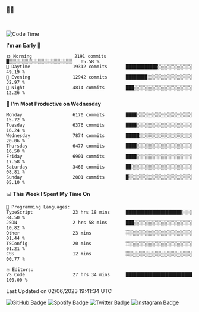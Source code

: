 ### 🤙🍺

<!-- <a href="https://github-readme-stats.vercel.app/api?username=hzak2xx&count_private=true&show_icons=true&theme=dracula">
  <img align="center" src="https://github-readme-stats.vercel.app/api?username=hzak2xx&count_private=true&show_icons=true&theme=dracula" />
</a>
</br> -->
</br>

<!--START_SECTION:waka-->
![Code Time](http://img.shields.io/badge/Code%20Time-2%2C454%20hrs%203%20mins-blue)

**I'm an Early 🐤** 

```text
🌞 Morning                2191 commits        █░░░░░░░░░░░░░░░░░░░░░░░░   05.58 % 
🌆 Daytime                19312 commits       ████████████░░░░░░░░░░░░░   49.19 % 
🌃 Evening                12942 commits       ████████░░░░░░░░░░░░░░░░░   32.97 % 
🌙 Night                  4814 commits        ███░░░░░░░░░░░░░░░░░░░░░░   12.26 % 
```
📅 **I'm Most Productive on Wednesday** 

```text
Monday                   6170 commits        ████░░░░░░░░░░░░░░░░░░░░░   15.72 % 
Tuesday                  6376 commits        ████░░░░░░░░░░░░░░░░░░░░░   16.24 % 
Wednesday                7874 commits        █████░░░░░░░░░░░░░░░░░░░░   20.06 % 
Thursday                 6477 commits        ████░░░░░░░░░░░░░░░░░░░░░   16.50 % 
Friday                   6901 commits        ████░░░░░░░░░░░░░░░░░░░░░   17.58 % 
Saturday                 3460 commits        ██░░░░░░░░░░░░░░░░░░░░░░░   08.81 % 
Sunday                   2001 commits        █░░░░░░░░░░░░░░░░░░░░░░░░   05.10 % 
```


📊 **This Week I Spent My Time On** 

```text
💬 Programming Languages: 
TypeScript               23 hrs 18 mins      █████████████████████░░░░   84.50 % 
JSON                     2 hrs 58 mins       ███░░░░░░░░░░░░░░░░░░░░░░   10.82 % 
Other                    23 mins             ░░░░░░░░░░░░░░░░░░░░░░░░░   01.44 % 
TSConfig                 20 mins             ░░░░░░░░░░░░░░░░░░░░░░░░░   01.21 % 
CSS                      12 mins             ░░░░░░░░░░░░░░░░░░░░░░░░░   00.77 % 

🔥 Editors: 
VS Code                  27 hrs 34 mins      █████████████████████████   100.00 % 
```


 Last Updated on 02/06/2023 19:41:34 UTC
<!--END_SECTION:waka-->

[![GitHub Badge](https://img.shields.io/badge/GitHub-100000?style=for-the-badge&logo=github&logoColor=white)](https://github.com/hzak2xx)
[![Spotify Badge](https://img.shields.io/badge/Spotify-1ED760?&style=for-the-badge&logo=spotify&logoColor=white)](https://open.spotify.com/user/uf90s6sbbh75a1mt44clkhkvf)
[![Twitter Badge](https://img.shields.io/badge/Twitter-1DA1F2?style=for-the-badge&logo=twitter&logoColor=white)](https://twitter.com/hzak2xx)
[![Instagram Badge](https://img.shields.io/badge/Instagram-E4405F?style=for-the-badge&logo=instagram&logoColor=white)](https://www.instagram.com/hzak2xx/)
